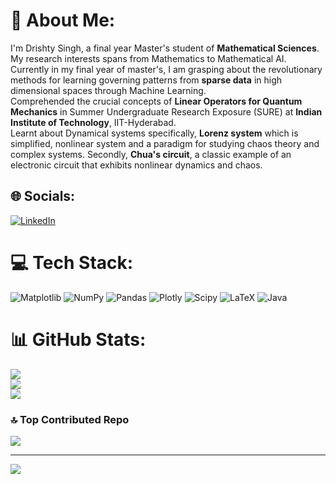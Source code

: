 # 💫 About Me:

I'm Drishty Singh, a final year Master's student of **Mathematical Sciences**. <br>
My research interests spans from Mathematics to Mathematical AI. Currently in my final year of master's, I am grasping about the revolutionary methods for learning governing patterns from **sparse data** in high dimensional spaces through Machine Learning.<br>
Comprehended the crucial concepts of **Linear Operators for Quantum Mechanics** in Summer Undergraduate Research Exposure (SURE) at **Indian Institute of Technology**, IIT-Hyderabad.<br>
Learnt about Dynamical systems specifically, **Lorenz system** which is simplified, nonlinear system and a paradigm for studying chaos theory and complex systems. Secondly, **Chua's circuit**, a classic example of an electronic circuit that exhibits nonlinear dynamics and chaos.


## 🌐 Socials:
[![LinkedIn](https://img.shields.io/badge/LinkedIn-%230077B5.svg?logo=linkedin&logoColor=white)](https://linkedin.com/in/linkedin.com/in/drishty-singh-a3b7372a7) 

# 💻 Tech Stack:
![Matplotlib](https://img.shields.io/badge/Matplotlib-%23ffffff.svg?style=for-the-badge&logo=Matplotlib&logoColor=black) ![NumPy](https://img.shields.io/badge/numpy-%23013243.svg?style=for-the-badge&logo=numpy&logoColor=white) ![Pandas](https://img.shields.io/badge/pandas-%23150458.svg?style=for-the-badge&logo=pandas&logoColor=white) ![Plotly](https://img.shields.io/badge/Plotly-%233F4F75.svg?style=for-the-badge&logo=plotly&logoColor=white) ![Scipy](https://img.shields.io/badge/SciPy-%230C55A5.svg?style=for-the-badge&logo=scipy&logoColor=%white) ![LaTeX](https://img.shields.io/badge/latex-%23008080.svg?style=for-the-badge&logo=latex&logoColor=white) ![Java](https://img.shields.io/badge/java-%23ED8B00.svg?style=for-the-badge&logo=openjdk&logoColor=white)
# 📊 GitHub Stats:
![](https://github-readme-stats.vercel.app/api?username=drishtyvnm&theme=dark&hide_border=false&include_all_commits=false&count_private=false)<br/>
![](https://github-readme-streak-stats.herokuapp.com/?user=drishtyvnm&theme=dark&hide_border=false)<br/>
![](https://github-readme-stats.vercel.app/api/top-langs/?username=drishtyvnm&theme=dark&hide_border=false&include_all_commits=false&count_private=false&layout=compact)



### 🔝 Top Contributed Repo
![](https://github-contributor-stats.vercel.app/api?username=drishtyvnm&limit=5&theme=gruvbox_light&combine_all_yearly_contributions=true)

---
[![](https://visitcount.itsvg.in/api?id=drishtyvnm&icon=3&color=9)](https://visitcount.itsvg.in)

<!-- Proudly created with GPRM ( https://gprm.itsvg.in ) -->
